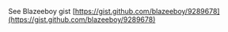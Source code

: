 See Blazeeboy gist [https://gist.github.com/blazeeboy/9289678](https://gist.github.com/blazeeboy/9289678)
